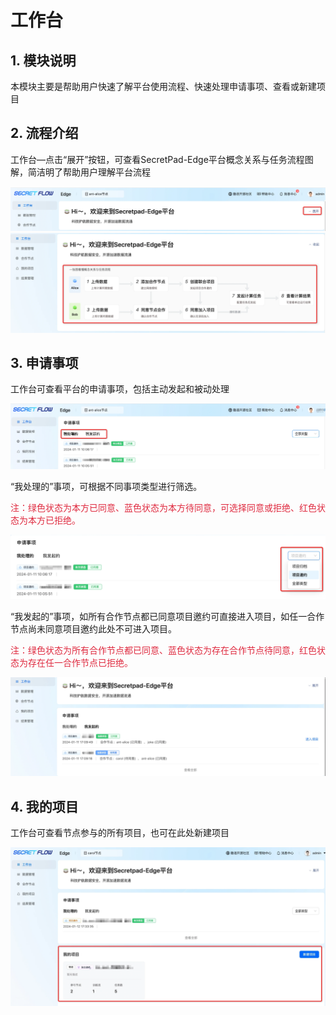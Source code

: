 # 工作台

## 1. 模块说明

本模块主要是帮助用户快速了解平台使用流程、快速处理申请事项、查看或新建项目

## 2. 流程介绍

工作台—点击“展开”按钮，可查看SecretPad-Edge平台概念关系与任务流程图解，简洁明了帮助用户理解平台流程

![Workspace1](../imgs/workspace1.png)
![Workspace2](../imgs/workspace2.png)

## 3. 申请事项

工作台可查看平台的申请事项，包括主动发起和被动处理

![Workspace3](../imgs/workspace3.png)

“我处理的”事项，可根据不同事项类型进行筛选。

<font color=#DF2A3F> 注：绿色状态为本方已同意、蓝色状态为本方待同意，可选择同意或拒绝、红色状态为本方已拒绝。</font>

![Workspace4](../imgs/workspace4.png)

“我发起的”事项，如所有合作节点都已同意项目邀约可直接进入项目，如任一合作节点尚未同意项目邀约此处不可进入项目。

<font color=#DF2A3F> 注：绿色状态为所有合作节点都已同意、蓝色状态为存在合作节点待同意，红色状态为存在任一合作节点已拒绝。</font>

![Workspace5](../imgs/workspace5.png)

## 4. 我的项目

工作台可查看节点参与的所有项目，也可在此处新建项目

![Workspace6](../imgs/workspace6.png)